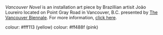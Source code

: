 *Vancouver Novel* is an installation art piece by Brazillian artisit João Loureiro located on Point Gray Road in Vancouver, B.C. presented by [The Vancouver Biennale](http://www.vancouverbiennale.com/). For more information, [click here](http://www.vancouverbiennale.com/artworks/vancouver-novel/?location=Vancouver).


colour: #fff113 (yellow)
colour: #ff488f (pink)
